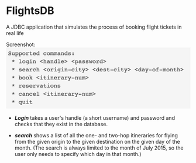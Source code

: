 # FlightsDB

A JDBC application that simulates the process of booking flight tickets in real life

Screenshot:
![screenshot](https://raw.githubusercontent.com/EmilyCheoh/FlightsDB/master/screenshot.png)

* _**Login**_ takes a user's handle (a short username) and password and checks that they exist in the database.

* _**search**_ shows a list of all the one- and two-hop itineraries for flying from the given origin to the given destination on the given day of the month. (The search is always limited to the month of July 2015, so the user only needs to specify which day in that month.)

